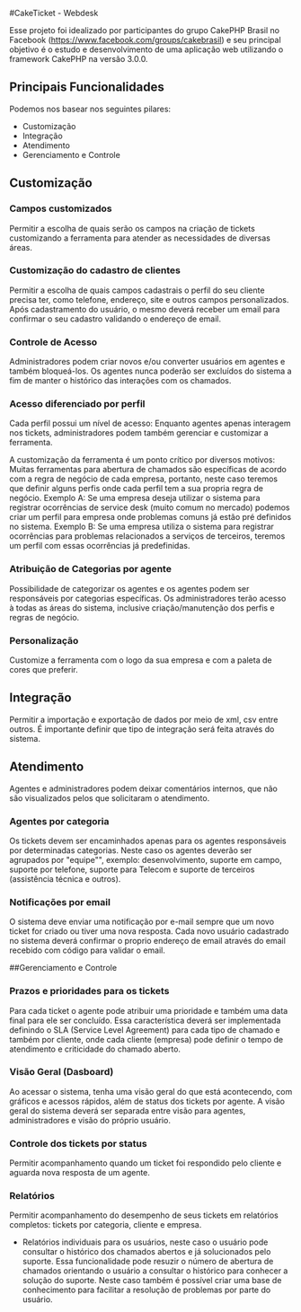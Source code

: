 #CakeTicket - Webdesk

Esse projeto foi idealizado por participantes do grupo CakePHP Brasil no Facebook (https://www.facebook.com/groups/cakebrasil) e seu principal objetivo é o estudo e desenvolvimento de uma aplicação web utilizando o framework CakePHP na versão 3.0.0.


## Principais Funcionalidades
Podemos nos basear nos seguintes pilares:
- Customização
- Integração
- Atendimento
- Gerenciamento e Controle


## Customização

### Campos customizados
Permitir a escolha de quais serão os campos na criação de tickets customizando a ferramenta para atender as necessidades de diversas áreas.

### Customização do cadastro de clientes
Permitir a escolha de quais campos cadastrais o perfil do seu cliente precisa ter, como telefone, endereço, site e outros campos personalizados.
Após cadastramento do usuário, o mesmo deverá receber um email para confirmar o seu cadastro validando o endereço de email.

### Controle de Acesso
Administradores podem criar novos e/ou converter usuários em agentes e também bloqueá-los. Os agentes nunca poderão ser excluídos do sistema a fim de manter o histórico das interações com os chamados.

### Acesso diferenciado por perfil
Cada perfil possui um nível de acesso:  Enquanto agentes apenas interagem nos tickets, administradores podem também gerenciar e customizar a ferramenta.

A customização da ferramenta é um ponto crítico por diversos motivos:
Muitas ferramentas para abertura de chamados são específicas de acordo com a regra de negócio de cada empresa, portanto, neste caso teremos que definir alguns perfis onde cada perfil tem a sua propria regra de negócio.
Exemplo A:
Se uma empresa deseja utilizar o sistema para registrar ocorrências de service desk (muito comum no mercado) podemos criar um perfil para empresa onde problemas comuns já estão pré definidos no sistema.
Exemplo B:
Se uma empresa utiliza o sistema para registrar ocorrências para problemas relacionados a serviços de terceiros, teremos um perfil com essas ocorrências já predefinidas.


### Atribuição de Categorias por agente
Possibilidade de categorizar os agentes e os agentes podem ser responsáveis por categorias específicas.
Os administradores terão acesso à todas as áreas do sistema, inclusive criação/manutenção dos perfis e regras de negócio.

### Personalização
Customize a ferramenta com o logo da sua empresa e com a paleta de cores que preferir.

## Integração
Permitir a importação e exportação de dados por meio de xml, csv entre outros.
É importante definir que tipo de integração será feita através do sistema.

## Atendimento
Agentes e administradores podem deixar comentários internos, que não são visualizados pelos que solicitaram o atendimento.

### Agentes por categoria
Os tickets devem ser encaminhados apenas para os agentes responsáveis por determinadas categorias.
Neste caso os agentes deverão ser agrupados por "equipe"", exemplo: desenvolvimento, suporte em campo, suporte por telefone, suporte para Telecom e suporte de terceiros (assistência técnica e outros).

### Notificações por email
O sistema deve enviar uma notificação por e-mail  sempre que um novo ticket for criado ou tiver uma nova resposta.
Cada novo usuário cadastrado no sistema deverá confirmar o proprio endereço de email através do email recebido com código para validar o email.


##Gerenciamento e Controle
### Prazos e prioridades para os tickets
Para cada ticket o agente pode atribuir uma prioridade e também uma data final para ele ser concluído. 
Essa característica deverá ser implementada definindo o SLA (Service Level Agreement) para cada tipo de chamado e também por cliente, onde cada cliente (empresa) pode definir o tempo de atendimento e criticidade do chamado aberto.


### Visão Geral (Dasboard)
Ao acessar o sistema, tenha uma visão geral do que está acontecendo, com gráficos e acessos rápidos, além de status dos tickets por agente.
A visão geral do sistema deverá ser separada entre visão para agentes, administradores e visão do próprio usuário.

### Controle dos tickets por status
Permitir acompanhamento quando um ticket foi respondido pelo cliente e aguarda nova resposta de um agente.

### Relatórios
Permitir acompanhamento do desempenho de seus tickets em relatórios completos: tickets por categoria, cliente e empresa.
 - Relatórios individuais para os usuários, neste caso o usuário pode consultar o histórico dos chamados abertos e já solucionados pelo suporte. Essa funcionalidade pode resuzir o número de abertura de chamados orientando o usuário a consultar o histórico para conhecer a solução do suporte. Neste caso também é possível criar uma base de conhecimento para facilitar a resolução de problemas por parte do usuário.



